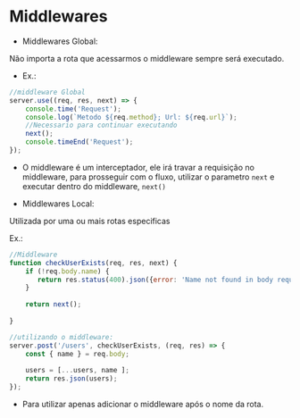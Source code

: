 <h1>Middlewares</h1>

- Middlewares Global:

Não importa a rota que acessarmos o middleware sempre será executado.

- Ex.:

```js
//middleware Global
server.use((req, res, next) => {
    console.time('Request');
    console.log(`Metodo ${req.method}; Url: ${req.url}`);
    //Necessario para continuar executando
    next();
    console.timeEnd('Request');
});
```

- O middleware é um interceptador, ele irá travar a requisição no middleware, para prosseguir com o fluxo, utilizar o parametro `next` e executar dentro do middleware, `next()`

- Middlewares Local:

Utilizada por uma ou mais rotas especificas

Ex.:

```js
//Middleware
function checkUserExists(req, res, next) {
    if (!req.body.name) {
       return res.status(400).json({error: 'Name not found in body request'});
    }
    
    return next();
    
}

//utilizando o middleware:
server.post('/users', checkUserExists, (req, res) => {
    const { name } = req.body;
    
    users = [...users, name ];
    return res.json(users);
});
```

- Para utilizar apenas adicionar o middleware após o nome da rota.